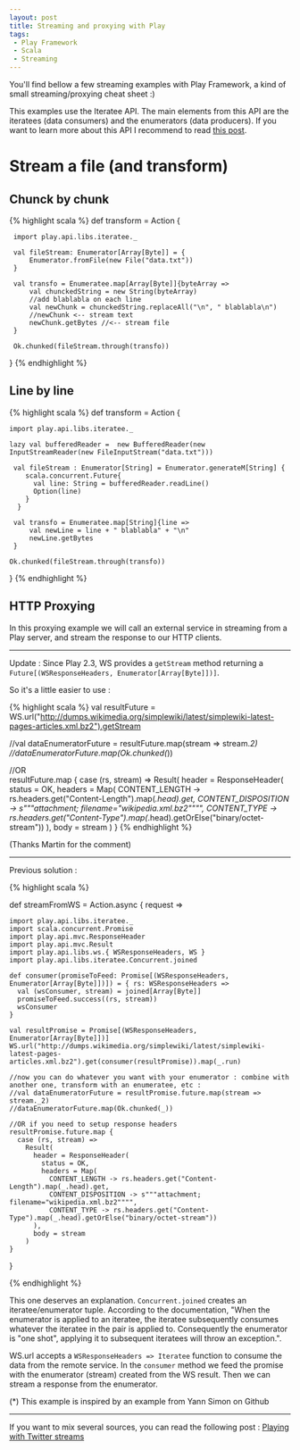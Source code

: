 ```yaml
---
layout: post
title: Streaming and proxying with Play
tags:
 - Play Framework
 - Scala
 - Streaming
---
```


You'll find bellow a few streaming examples with Play Framework, a kind of small streaming/proxying cheat sheet :)

This examples use the Iteratee API. The main elements from this API are the iteratees (data consumers) and the enumerators (data producers).
If you want to learn more about this API I recommend to read [this post](http://mandubian.com/2012/08/27/understanding-play2-iteratees-for-normal-humans/).

# Stream a file (and transform)

## Chunck by chunk

{% highlight scala %} 
def  transform = Action {

     import play.api.libs.iteratee._
    
     val fileStream: Enumerator[Array[Byte]] = {
         Enumerator.fromFile(new File("data.txt"))
     }
     
     val transfo = Enumeratee.map[Array[Byte]]{byteArray =>  
         val chunckedString = new String(byteArray)
         //add blablabla on each line
         val newChunk = chunckedString.replaceAll("\n", " blablabla\n")         
         //newChunk <-- stream text
         newChunk.getBytes //<-- stream file
     }
               
     Ok.chunked(fileStream.through(transfo))            
}
{% endhighlight %}

## Line by line

{% highlight scala %} 
def  transform = Action {

    import play.api.libs.iteratee._

    lazy val bufferedReader =  new BufferedReader(new InputStreamReader(new FileInputStream("data.txt")))
     
     val fileStream : Enumerator[String] = Enumerator.generateM[String] {
        scala.concurrent.Future{
          val line: String = bufferedReader.readLine()
          Option(line)  
        }
      }
     
     val transfo = Enumeratee.map[String]{line =>  
         val newLine = line + " blablabla" + "\n"
         newLine.getBytes
     }
               
    Ok.chunked(fileStream.through(transfo)) 
}
{% endhighlight %}

## HTTP Proxying

In this proxying example we will call an external service in streaming from a Play server, and stream the response to our HTTP clients.

----------------

Update : Since Play 2.3, WS provides a `getStream` method returning a `Future[(WSResponseHeaders, Enumerator[Array[Byte]])]`.

So it's a little easier to use : 

{% highlight scala %} 
val resultFuture = WS.url("http://dumps.wikimedia.org/simplewiki/latest/simplewiki-latest-pages-articles.xml.bz2").getStream

//val dataEnumeratorFuture = resultFuture.map(stream => stream._2)
//dataEnumeratorFuture.map(Ok.chunked(_))

//OR   
resultFuture.map {
  case (rs, stream) =>
    Result(
      header = ResponseHeader(
        status = OK,
        headers = Map(
          CONTENT_LENGTH -> rs.headers.get("Content-Length").map(_.head).get,
          CONTENT_DISPOSITION -> s"""attachment; filename="wikipedia.xml.bz2"""",
          CONTENT_TYPE -> rs.headers.get("Content-Type").map(_.head).getOrElse("binary/octet-stream"))
      ),
      body = stream
    )
}
{% endhighlight %}

(Thanks Martin for the comment)

----------------

Previous solution :

{% highlight scala %}

def streamFromWS = Action.async { request =>

    import play.api.libs.iteratee._
    import scala.concurrent.Promise
    import play.api.mvc.ResponseHeader
    import play.api.mvc.Result
    import play.api.libs.ws.{ WSResponseHeaders, WS }
    import play.api.libs.iteratee.Concurrent.joined

    def consumer(promiseToFeed: Promise[(WSResponseHeaders, Enumerator[Array[Byte]])]) = { rs: WSResponseHeaders =>
      val (wsConsumer, stream) = joined[Array[Byte]]
      promiseToFeed.success((rs, stream))
      wsConsumer
    }

    val resultPromise = Promise[(WSResponseHeaders, Enumerator[Array[Byte]])]
    WS.url("http://dumps.wikimedia.org/simplewiki/latest/simplewiki-latest-pages-articles.xml.bz2").get(consumer(resultPromise)).map(_.run)
    
    //now you can do whatever you want with your enumerator : combine with another one, transform with an enumeratee, etc : 
    //val dataEnumeratorFuture = resultPromise.future.map(stream => stream._2)
    //dataEnumeratorFuture.map(Ok.chunked(_))
    
    //OR if you need to setup response headers
    resultPromise.future.map {
      case (rs, stream) =>
        Result(
          header = ResponseHeader(
            status = OK,
            headers = Map(
              CONTENT_LENGTH -> rs.headers.get("Content-Length").map(_.head).get,
              CONTENT_DISPOSITION -> s"""attachment; filename="wikipedia.xml.bz2"""",
              CONTENT_TYPE -> rs.headers.get("Content-Type").map(_.head).getOrElse("binary/octet-stream"))
          ),
          body = stream
        )
    }
}

{% endhighlight %}


This one deserves an explanation. `Concurrent.joined` creates an iteratee/enumerator tuple. According to the documentation, "When the enumerator is applied to an iteratee, the iteratee subsequently consumes whatever the iteratee in the pair is applied to. Consequently the enumerator is "one shot", applying it to subsequent iteratees will throw an exception.".

WS.url accepts a `WSResponseHeaders => Iteratee` function to consume the data from the remote service.
In the `consumer` method we feed the promise with the enumerator (stream) created from the WS result. Then we can stream a response from the enumerator.

(*) This example is inspired by an example from Yann Simon on Github 

---
If you want to mix several sources, you can read the following post : [Playing with Twitter streams](http://loicdescotte.github.io/posts/mixtweets/)
